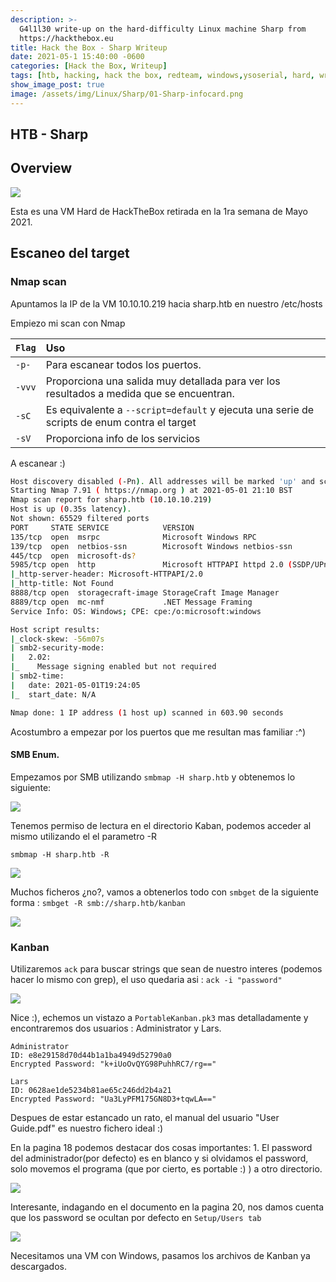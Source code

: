 ```yaml
---
description: >-
  G4l1l30 write-up on the hard-difficulty Linux machine Sharp from
  https://hackthebox.eu
title: Hack the Box - Sharp Writeup
date: 2021-05-1 15:40:00 -0600
categories: [Hack the Box, Writeup]
tags: [htb, hacking, hack the box, redteam, windows,ysoserial, hard, writeup, kaban, dnsspy, remoting_service, smb, wcf]     # TAG names should always be lowercase
show_image_post: true
image: /assets/img/Linux/Sharp/01-Sharp-infocard.png
---
```


## HTB - Sharp

## Overview

![](/assets/img/Linux/Sharp/01-Sharp-infocard.png)

Esta es una VM Hard de HackTheBox retirada en la 1ra semana de Mayo 2021.

## Escaneo del target

### Nmap scan

Apuntamos la IP de la VM 10.10.10.219 hacia sharp.htb en nuestro /etc/hosts

Empiezo mi scan con Nmap  

| `Flag` | Uso |
| :--- | :--- |
| `-p-` | Para escanear todos los puertos.  |
| `-vvv` | Proporciona una salida muy detallada para ver los resultados a medida que se encuentran. |
| `-sC` | Es equivalente a `--script=default` y ejecuta una serie de scripts de enum contra el target |
| `-sV` | Proporciona info de los servicios |
 
 A escanear :)
 

```bash Nmap
Host discovery disabled (-Pn). All addresses will be marked 'up' and scan times will be slower.
Starting Nmap 7.91 ( https://nmap.org ) at 2021-05-01 21:10 BST
Nmap scan report for sharp.htb (10.10.10.219)
Host is up (0.35s latency).
Not shown: 65529 filtered ports
PORT     STATE SERVICE            VERSION
135/tcp  open  msrpc              Microsoft Windows RPC
139/tcp  open  netbios-ssn        Microsoft Windows netbios-ssn
445/tcp  open  microsoft-ds?
5985/tcp open  http               Microsoft HTTPAPI httpd 2.0 (SSDP/UPnP)
|_http-server-header: Microsoft-HTTPAPI/2.0
|_http-title: Not Found
8888/tcp open  storagecraft-image StorageCraft Image Manager
8889/tcp open  mc-nmf             .NET Message Framing
Service Info: OS: Windows; CPE: cpe:/o:microsoft:windows

Host script results:
|_clock-skew: -56m07s
| smb2-security-mode: 
|   2.02: 
|_    Message signing enabled but not required
| smb2-time: 
|   date: 2021-05-01T19:24:05
|_  start_date: N/A

Nmap done: 1 IP address (1 host up) scanned in 603.90 seconds
```
Acostumbro a empezar por los puertos que me resultan mas familiar :^)

#### SMB Enum.

Empezamos por SMB utilizando `smbmap -H sharp.htb` y obtenemos lo siguiente: 

![](/assets/img/Linux/Sharp/smb_01.png)

Tenemos permiso de lectura en el directorio Kaban, podemos acceder al mismo utilizando el el parametro -R

`smbmap -H sharp.htb -R`

![](/assets/img/Linux/Sharp/smb_02.png)

Muchos ficheros ¿no?, vamos a obtenerlos todo con `smbget` de la siguiente forma : `smbget -R smb://sharp.htb/kanban`

![](/assets/img/Linux/Sharp/smb_03.png)

### Kanban

Utilizaremos `ack` para buscar strings que sean de nuestro interes (podemos hacer lo mismo con grep), el uso quedaria asi : `ack -i "password"`

![](/assets/img/Linux/Sharp/kaban_01.png)

Nice :), echemos un vistazo a `PortableKanban.pk3` mas detalladamente y encontraremos dos usuarios : Administrator y Lars.

```text
Administrator
ID: e8e29158d70d44b1a1ba4949d52790a0
Encrypted Password: "k+iUoOvQYG98PuhhRC7/rg=="

Lars
ID: 0628ae1de5234b81ae65c246dd2b4a21
Encrypted Password: "Ua3LyPFM175GN8D3+tqwLA=="
```
Despues de estar estancado un rato, el manual del usuario "User Guide.pdf" es nuestro fichero ideal :)

En la pagina 18 podemos destacar dos cosas importantes: 1. El password del administrador(por defecto) es en blanco y si olvidamos el password, solo movemos el programa (que por cierto, es portable :) ) a otro directorio.

![](/assets/img/Linux/Sharp/kaban_02.png)

Interesante, indagando en el documento en la pagina 20, nos damos cuenta que los password se ocultan por defecto en `Setup/Users tab`

![](/assets/img/Linux/Sharp/kaban_03.png)

Necesitamos una VM con Windows, pasamos los archivos de Kanban ya descargados.



